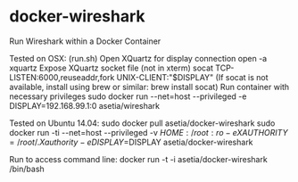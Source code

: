 # docker-wireshark

Run Wireshark within a Docker Container

Tested on OSX: (run.sh)
  Open XQuartz for display connection
    open -a xquartz
  Expose XQuartz socket file (not in xterm)
    socat TCP-LISTEN:6000,reuseaddr,fork UNIX-CLIENT:\"$DISPLAY\"
  (If socat is not available, install using brew or similar: brew install socat)
  Run container with necessary privileges
    sudo docker run --net=host --privileged -e DISPLAY=192.168.99.1:0 asetia/wireshark

Tested on Ubuntu 14.04:
  sudo docker pull asetia/docker-wireshark
  sudo docker run -ti --net=host --privileged -v $HOME:/root:ro -e XAUTHORITY=/root/.Xauthority -e DISPLAY=$DISPLAY asetia/docker-wireshark

Run to access command line:
  docker run -t -i asetia/docker-wireshark /bin/bash